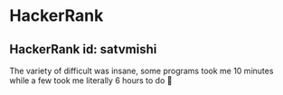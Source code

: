 # HackerRank
## HackerRank id: satvmishi
The variety of difficult was insane, some programs took me 10 minutes while a few took me literally 6 hours to do 🤯
